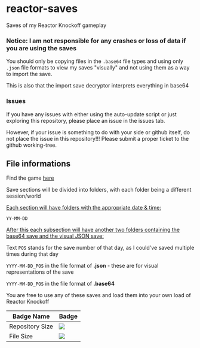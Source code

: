 # reactor-saves
Saves of my Reactor Knockoff gameplay

### Notice: I am not responsible for any crashes or loss of data if you are using the saves

You should only be copying files in the `.base64` file types and using only `.json` file formats to view my saves "visually" and not using them as a way 
to import the save.

This is also that the import save decryptor interprets everything in base64

### Issues
If you have any issues with either using the auto-update script or just exploring this repository, please place an issue in the issues tab.

However, if your issue is something to do with your side or github itself, do not place the issue in this repository!!! Please submit a proper
ticket to the github working-tree.

## File informations

Find the game [here](https://cwmonkey.github.io/reactor-knockoff/)

Save sections will be divided into folders, with each folder being a different session/world

<u>Each section will have folders with the appropriate date & time:</u>

`YY-MM-DD` 

<u>After this each subsection will have another two folders containing the base64 save and the visual JSON save:</u>

Text `POS` stands for the save number of that day, as I could've saved multiple times during that day

`YYYY-MM-DD_POS` in the file format of **.json** - these are for visual representations of the save

`YYYY-MM-DD_POS` in the file format of **.base64**

You are free to use any of these saves and load them into your own load of Reactor Knockoff

| Badge Name | Badge |
| ---------- | ----- |
| Repository Size | ![](https://img.shields.io/github/repo-size/meng-jack/reactor-saves?style=flat-square) | 
| File Size | ![](https://img.shields.io/github/languages/code-size/meng-jack/reactor-saves?style=flat-square) | 
